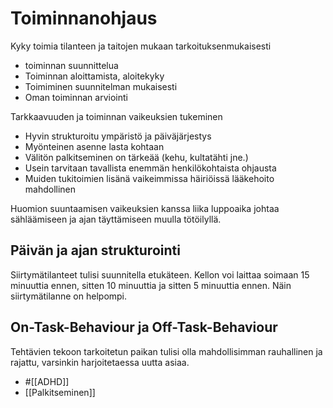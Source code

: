 # Toiminnanohjaus

Kyky toimia tilanteen ja taitojen mukaan tarkoituksenmukaisesti
- toiminnan suunnittelua
- Toiminnan aloittamista, aloitekyky
- Toimiminen suunnitelman mukaisesti
- Oman toiminnan arviointi

Tarkkaavuuden ja toiminnan vaikeuksien tukeminen
  - Hyvin strukturoitu ympäristö ja päiväjärjestys
  - Myönteinen asenne lasta kohtaan
  - Välitön palkitseminen on tärkeää (kehu, kultatähti jne.)
  - Usein tarvitaan tavallista enemmän henkilökohtaista ohjausta
  - Muiden tukitoimien lisänä vaikeimmissa häiriöissä lääkehoito mahdollinen

Huomion suuntaamisen vaikeuksien kanssa liika luppoaika johtaa sähläämiseen ja ajan täyttämiseen muulla tötöilyllä.

## Päivän ja ajan strukturointi

Siirtymätilanteet tulisi suunnitella etukäteen. Kellon voi laittaa soimaan 15 minuuttia ennen, sitten 10 minuuttia ja sitten 5 minuuttia ennen. Näin siirtymätilanne on helpompi.

## On-Task-Behaviour ja Off-Task-Behaviour

Tehtävien tekoon tarkoitetun paikan tulisi olla mahdollisimman rauhallinen ja rajattu, varsinkin harjoitetaessa uutta asiaa.

- #[[ADHD]]
- [[Palkitseminen]]
